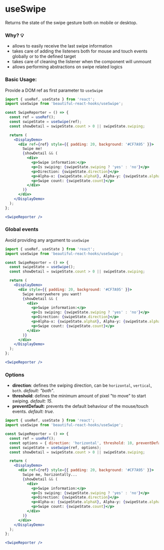 # useSwipe

Returns the state of the swipe gesture both on mobile or desktop.<br/>

### Why? 💡

- allows to easily receive the last swipe information
- takes care of adding the listeners both for mouse and touch events globally or to the defined target
- takes care of cleaning the listener when the component will unmount
- allows performing abstractions on swipe related logics

### Basic Usage:

Provide a DOM ref as first parameter to `useSwipe`

```jsx harmony
import { useRef, useState } from 'react';
import useSwipe from 'beautiful-react-hooks/useSwipe';

const SwipeReporter = () => {
  const ref = useRef();
  const swipeState = useSwipe(ref);
  const showDetail = swipeState.count > 0 || swipeState.swiping;

  return (
    <DisplayDemo>
      <div ref={ref} style={{ padding: 20, background: '#CF7A95' }}>
        Swipe me!
        {showDetail && (
          <div>
            <p>Swipe information:</p>
            <p>Is swiping: {swipeState.swiping ? 'yes' : 'no'}</p>
            <p>Direction: {swipeState.direction}</p>
            <p>Alpha-x: {swipeState.alphaX}, Alpha-y: {swipeState.alphaY} </p>
            <p>Swipe count: {swipeState.count}</p>
          </div>
        )}
      </div>
    </DisplayDemo>
  );
};

<SwipeReporter />
```

### Global events

Avoid providing any argument to `useSwipe`

```jsx harmony
import { useRef, useState } from 'react';
import useSwipe from 'beautiful-react-hooks/useSwipe';

const SwipeReporter = () => {
  const swipeState = useSwipe();
  const showDetail = swipeState.count > 0 || swipeState.swiping;

  return (
    <DisplayDemo>
      <div style={{ padding: 20, background: '#CF7A95' }}>
        Swipe everywehere you want!
        {showDetail && (
          <div>
            <p>Swipe information:</p>
            <p>Is swiping: {swipeState.swiping ? 'yes' : 'no'}</p>
            <p>Direction: {swipeState.direction}</p>
            <p>Alpha-x: {swipeState.alphaX}, Alpha-y: {swipeState.alphaY} </p>
            <p>Swipe count: {swipeState.count}</p>
          </div>
        )}
      </div>
    </DisplayDemo>
  );
};

<SwipeReporter />
```

### Options

* **direction**: defines the swiping direction, can be `horizontal`, `vertical`, `both`. _default: "both"_.
* **threshold**: defines the minimum amount of pixel "to move" to start swiping. _default: 15_.
* **preventDefault**: prevents the default behaviour of the mouse/touch events. _default: true_.

```jsx harmony
import { useRef, useState } from 'react';
import useSwipe from 'beautiful-react-hooks/useSwipe';

const SwipeReporter = () => {
  const ref = useRef();
  const options = { direction: 'horizontal', threshold: 10, preventDefault: true };
  const swipeState = useSwipe(ref, options);
  const showDetail = swipeState.count > 0 || swipeState.swiping;

  return (
    <DisplayDemo>
      <div ref={ref} style={{ padding: 20, background: '#CF7A95' }}>
        Swipe me, horizontally...
        {showDetail && (
          <div>
            <p>Swipe information:</p>
            <p>Is swiping: {swipeState.swiping ? 'yes' : 'no'}</p>
            <p>Direction: {swipeState.direction}</p>
            <p>Alpha-x: {swipeState.alphaX}, Alpha-y: {swipeState.alphaY} </p>
            <p>Swipe count: {swipeState.count}</p>
          </div>
        )}
      </div>
    </DisplayDemo>
  );
};

<SwipeReporter />
```
